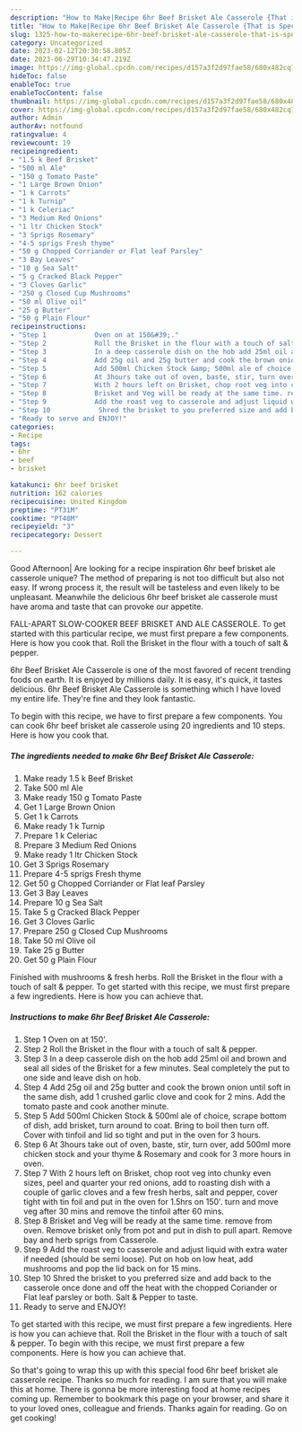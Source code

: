 ```yaml
---
description: "How to Make|Recipe 6hr Beef Brisket Ale Casserole {That is Special"
title: "How to Make|Recipe 6hr Beef Brisket Ale Casserole {That is Special"
slug: 1325-how-to-makerecipe-6hr-beef-brisket-ale-casserole-that-is-special
category: Uncategorized
date: 2023-02-12T20:30:58.805Z
date: 2023-06-29T10:34:47.219Z
image: https://img-global.cpcdn.com/recipes/d157a3f2d97fae58/680x482cq70/6hr-beef-brisket-ale-casserole-recipe-main-photo.jpg
hideToc: false
enableToc: true
enableTocContent: false
thumbnail: https://img-global.cpcdn.com/recipes/d157a3f2d97fae58/680x482cq70/6hr-beef-brisket-ale-casserole-recipe-main-photo.jpg
cover: https://img-global.cpcdn.com/recipes/d157a3f2d97fae58/680x482cq70/6hr-beef-brisket-ale-casserole-recipe-main-photo.jpg
author: Admin
authorAv: notfound
ratingvalue: 4
reviewcount: 19
recipeingredient:
- "1.5 k Beef Brisket"
- "500 ml Ale"
- "150 g Tomato Paste"
- "1 Large Brown Onion"
- "1 k Carrots"
- "1 k Turnip"
- "1 k Celeriac"
- "3 Medium Red Onions"
- "1 ltr Chicken Stock"
- "3 Sprigs Rosemary"
- "4-5 sprigs Fresh thyme"
- "50 g Chopped Corriander or Flat leaf Parsley"
- "3 Bay Leaves"
- "10 g Sea Salt"
- "5 g Cracked Black Pepper"
- "3 Cloves Garlic"
- "250 g Closed Cup Mushrooms"
- "50 ml Olive oil"
- "25 g Butter"
- "50 g Plain Flour"
recipeinstructions:
- "Step 1            Oven on at 150&#39;."
- "Step 2            Roll the Brisket in the flour with a touch of salt &amp; pepper."
- "Step 3            In a deep casserole dish on the hob add 25ml oil and brown and seal all sides of the Brisket for a few minutes. Seal completely the put to one side and leave dish on hob."
- "Step 4            Add 25g oil and 25g butter and cook the brown onion until soft in the same dish, add 1 crushed garlic clove and cook for 2 mins. Add the tomato paste and cook another minute."
- "Step 5            Add 500ml Chicken Stock &amp; 500ml ale of choice, scrape bottom of dish, add brisket, turn around to coat. Bring to boil then turn off. Cover with tinfoil and lid so tight and put in the oven for 3 hours."
- "Step 6            At 3hours take out of oven, baste, stir, turn over, add 500ml more chicken stock and your thyme &amp; Rosemary and cook for 3 more hours in oven."
- "Step 7            With 2 hours left on Brisket, chop root veg into chunky even sizes, peel and quarter your red onions, add to roasting dish with a couple of garlic cloves and a few fresh herbs, salt and pepper, cover tight with tin foil and put in the oven for 1.5hrs on 150&#39;. turn and move veg after 30 mins and remove the tinfoil after 60 mins."
- "Step 8            Brisket and Veg will be ready at the same time. remove from oven. Remove brisket only from pot and put in dish to pull apart. Remove bay and herb sprigs from Casserole."
- "Step 9            Add the roast veg to casserole and adjust liquid with extra water if needed (should be semi loose). Put on hob on low heat, add mushrooms and pop the lid back on for 15 mins."
- "Step 10            Shred the brisket to you preferred size and add back to the casserole once done and off the heat with the chopped Coriander or Flat leaf parsley or both. Salt &amp; Pepper to taste."
- "Ready to serve and ENJOY!"
categories:
- Recipe
tags:
- 6hr
- beef
- brisket

katakunci: 6hr beef brisket 
nutrition: 162 calories
recipecuisine: United Kingdom
preptime: "PT31M"
cooktime: "PT48M"
recipeyield: "3"
recipecategory: Dessert

---
```



Good Afternoon| Are looking for a recipe inspiration 6hr beef brisket ale casserole unique? The method of preparing is not too difficult but also not easy. If wrong process it, the result will be tasteless and even likely to be unpleasant. Meanwhile the delicious 6hr beef brisket ale casserole must have aroma and taste that can provoke our appetite.





FALL-APART SLOW-COOKER BEEF BRISKET AND ALE CASSEROLE. To get started with this particular recipe, we must first prepare a few components. Here is how you cook that. Roll the Brisket in the flour with a touch of salt &amp; pepper.

6hr Beef Brisket Ale Casserole is one of the most favored of recent trending foods on earth. It is enjoyed by millions daily. It is easy, it's quick, it tastes delicious. 6hr Beef Brisket Ale Casserole is something which I have loved my entire life. They're fine and they look fantastic.


To begin with this recipe, we have to first prepare a few components. You can cook 6hr beef brisket ale casserole using 20 ingredients and 10 steps. Here is how you cook that.

<!--inarticleads1-->

##### The ingredients needed to make 6hr Beef Brisket Ale Casserole:

1. Make ready 1.5 k Beef Brisket
1. Take 500 ml Ale
1. Make ready 150 g Tomato Paste
1. Get 1 Large Brown Onion
1. Get 1 k Carrots
1. Make ready 1 k Turnip
1. Prepare 1 k Celeriac
1. Prepare 3 Medium Red Onions
1. Make ready 1 ltr Chicken Stock
1. Get 3 Sprigs Rosemary
1. Prepare 4-5 sprigs Fresh thyme
1. Get 50 g Chopped Corriander or Flat leaf Parsley
1. Get 3 Bay Leaves
1. Prepare 10 g Sea Salt
1. Take 5 g Cracked Black Pepper
1. Get 3 Cloves Garlic
1. Prepare 250 g Closed Cup Mushrooms
1. Take 50 ml Olive oil
1. Take 25 g Butter
1. Get 50 g Plain Flour


Finished with mushrooms &amp; fresh herbs. Roll the Brisket in the flour with a touch of salt &amp; pepper. To get started with this recipe, we must first prepare a few ingredients. Here is how you can achieve that. 

<!--inarticleads2-->

##### Instructions to make 6hr Beef Brisket Ale Casserole:

1. Step 1            Oven on at 150&#39;.
1. Step 2            Roll the Brisket in the flour with a touch of salt &amp; pepper.
1. Step 3            In a deep casserole dish on the hob add 25ml oil and brown and seal all sides of the Brisket for a few minutes. Seal completely the put to one side and leave dish on hob.
1. Step 4            Add 25g oil and 25g butter and cook the brown onion until soft in the same dish, add 1 crushed garlic clove and cook for 2 mins. Add the tomato paste and cook another minute.
1. Step 5            Add 500ml Chicken Stock &amp; 500ml ale of choice, scrape bottom of dish, add brisket, turn around to coat. Bring to boil then turn off. Cover with tinfoil and lid so tight and put in the oven for 3 hours.
1. Step 6            At 3hours take out of oven, baste, stir, turn over, add 500ml more chicken stock and your thyme &amp; Rosemary and cook for 3 more hours in oven.
1. Step 7            With 2 hours left on Brisket, chop root veg into chunky even sizes, peel and quarter your red onions, add to roasting dish with a couple of garlic cloves and a few fresh herbs, salt and pepper, cover tight with tin foil and put in the oven for 1.5hrs on 150&#39;. turn and move veg after 30 mins and remove the tinfoil after 60 mins.
1. Step 8            Brisket and Veg will be ready at the same time. remove from oven. Remove brisket only from pot and put in dish to pull apart. Remove bay and herb sprigs from Casserole.
1. Step 9            Add the roast veg to casserole and adjust liquid with extra water if needed (should be semi loose). Put on hob on low heat, add mushrooms and pop the lid back on for 15 mins.
1. Step 10            Shred the brisket to you preferred size and add back to the casserole once done and off the heat with the chopped Coriander or Flat leaf parsley or both. Salt &amp; Pepper to taste.
1. Ready to serve and ENJOY!

To get started with this recipe, we must first prepare a few ingredients. Here is how you can achieve that. Roll the Brisket in the flour with a touch of salt &amp; pepper. To begin with this recipe, we must first prepare a few components. Here is how you can achieve that. 

So that's going to wrap this up with this special food 6hr beef brisket ale casserole recipe. Thanks so much for reading. I am sure that you will make this at home. There is gonna be more interesting food at home recipes coming up. Remember to bookmark this page on your browser, and share it to your loved ones, colleague and friends. Thanks again for reading. Go on get cooking!
